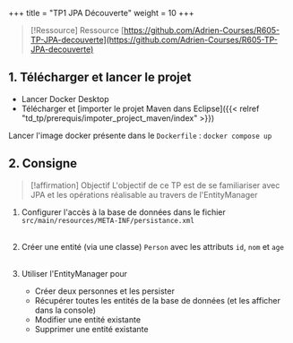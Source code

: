 +++
title = "TP1 JPA Découverte"
weight = 10
+++

> [!Ressource] Ressource
> [https://github.com/Adrien-Courses/R605-TP-JPA-decouverte](https://github.com/Adrien-Courses/R605-TP-JPA-decouverte)

## 1. Télécharger et lancer le projet
- Lancer Docker Desktop
- Télécharger et [importer le projet Maven dans Eclipse]({{< relref "td_tp/prerequis/impoter_project_maven/index" >}})

Lancer l'image docker présente dans le `Dockerfile` : `docker compose up`

## 2. Consigne

> [!affirmation] Objectif
> L'objectif de ce TP est de se familiariser avec JPA et les opérations réalisable au travers de l'EntityManager

1. Configurer l'accès à la base de données dans le fichier `src/main/resources/META-INF/persistance.xml` <br><br>

2. Créer une entité (via une classe) `Person` avec les attributs `id`, `nom` et `age` <br><br>

3. Utiliser l'EntityManager pour
   - Créer deux personnes et les persister
   - Récupérer toutes les entités de la base de données (et les afficher dans la console)
   - Modifier une entité existante
   - Supprimer une entité existante